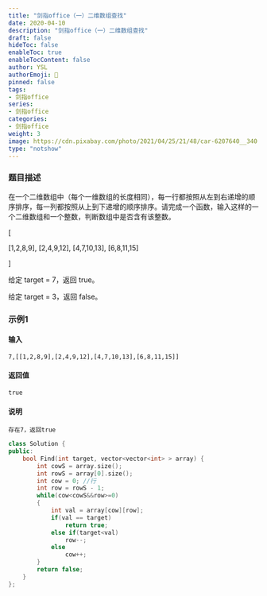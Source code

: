 ```yaml
---
title: "剑指office（一）二维数组查找"
date: 2020-04-10
description: "剑指office（一）二维数组查找"
draft: false
hideToc: false
enableToc: true
enableTocContent: false
author: YSL
authorEmoji: 🎅
pinned: false
tags:
- 剑指office
series:
- 剑指office
categories:
- 剑指office
weight: 3
image: https://cdn.pixabay.com/photo/2021/04/25/21/48/car-6207640__340.jpg
type: "notshow"
---
```


### 题目描述

在一个二维数组中（每个一维数组的长度相同），每一行都按照从左到右递增的顺序排序，每一列都按照从上到下递增的顺序排序。请完成一个函数，输入这样的一个二维数组和一个整数，判断数组中是否含有该整数。 

[ 

 [1,2,8,9],
 [2,4,9,12],
 [4,7,10,13],
 [6,8,11,15]

] 

给定 target = 7，返回 true。 

给定 target = 3，返回 false。 

### 示例1

#### 输入

```
7,[[1,2,8,9],[2,4,9,12],[4,7,10,13],[6,8,11,15]]
```

#### 返回值

```
true
```

#### 说明

```
存在7，返回true
```

```C++
class Solution {
public:
    bool Find(int target, vector<vector<int> > array) {
        int cowS = array.size();
        int rowS = array[0].size();
        int cow = 0; //行
        int row = rowS - 1;
        while(cow<cowS&&row>=0)
        {
            int val = array[cow][row];
            if(val == target)
                return true;
            else if(target<val)
                row--;
            else
                cow++;
        }
        return false;
    }
};
```
